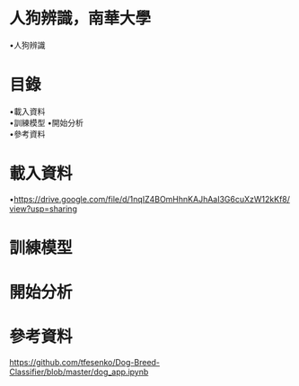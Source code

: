 # 人狗辨識，南華大學
•人狗辨識  
# 目錄
•載入資料   
•訓練模型
•開始分析  
•參考資料
# 載入資料   
•https://drive.google.com/file/d/1nqIZ4BOmHhnKAJhAaI3G6cuXzW12kKf8/view?usp=sharing  
# 訓練模型
# 開始分析
# 參考資料  
https://github.com/tfesenko/Dog-Breed-Classifier/blob/master/dog_app.ipynb
